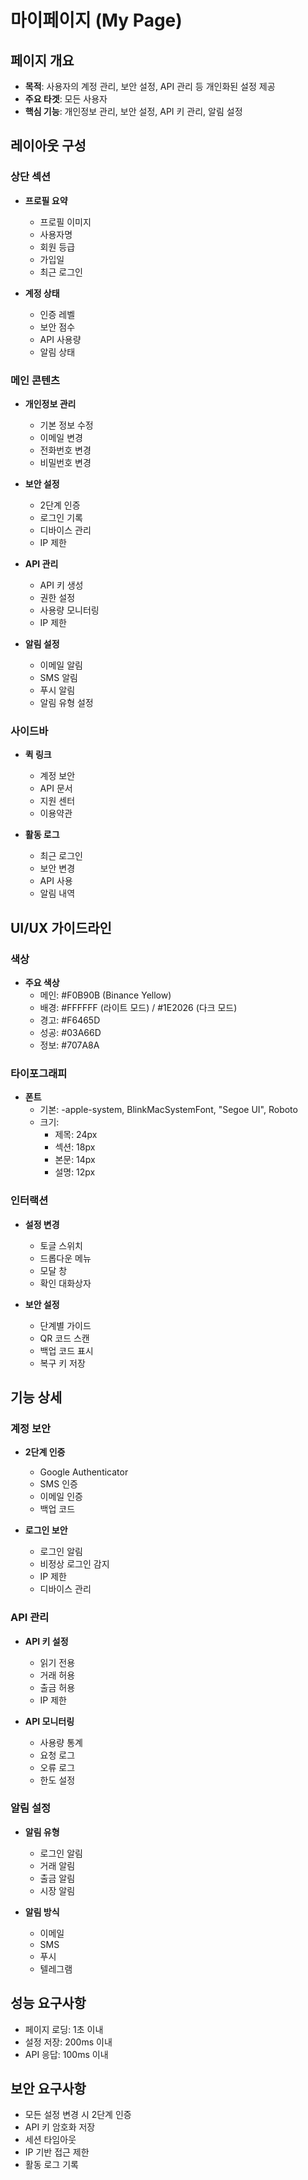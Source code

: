 # 마이페이지 (My Page)

## 페이지 개요

- **목적**: 사용자의 계정 관리, 보안 설정, API 관리 등 개인화된 설정 제공
- **주요 타겟**: 모든 사용자
- **핵심 기능**: 개인정보 관리, 보안 설정, API 키 관리, 알림 설정

## 레이아웃 구성

### 상단 섹션

- **프로필 요약**

  - 프로필 이미지
  - 사용자명
  - 회원 등급
  - 가입일
  - 최근 로그인

- **계정 상태**
  - 인증 레벨
  - 보안 점수
  - API 사용량
  - 알림 상태

### 메인 콘텐츠

- **개인정보 관리**

  - 기본 정보 수정
  - 이메일 변경
  - 전화번호 변경
  - 비밀번호 변경

- **보안 설정**

  - 2단계 인증
  - 로그인 기록
  - 디바이스 관리
  - IP 제한

- **API 관리**

  - API 키 생성
  - 권한 설정
  - 사용량 모니터링
  - IP 제한

- **알림 설정**
  - 이메일 알림
  - SMS 알림
  - 푸시 알림
  - 알림 유형 설정

### 사이드바

- **퀵 링크**

  - 계정 보안
  - API 문서
  - 지원 센터
  - 이용약관

- **활동 로그**
  - 최근 로그인
  - 보안 변경
  - API 사용
  - 알림 내역

## UI/UX 가이드라인

### 색상

- **주요 색상**
  - 메인: #F0B90B (Binance Yellow)
  - 배경: #FFFFFF (라이트 모드) / #1E2026 (다크 모드)
  - 경고: #F6465D
  - 성공: #03A66D
  - 정보: #707A8A

### 타이포그래피

- **폰트**
  - 기본: -apple-system, BlinkMacSystemFont, "Segoe UI", Roboto
  - 크기:
    - 제목: 24px
    - 섹션: 18px
    - 본문: 14px
    - 설명: 12px

### 인터랙션

- **설정 변경**

  - 토글 스위치
  - 드롭다운 메뉴
  - 모달 창
  - 확인 대화상자

- **보안 설정**
  - 단계별 가이드
  - QR 코드 스캔
  - 백업 코드 표시
  - 복구 키 저장

## 기능 상세

### 계정 보안

- **2단계 인증**

  - Google Authenticator
  - SMS 인증
  - 이메일 인증
  - 백업 코드

- **로그인 보안**
  - 로그인 알림
  - 비정상 로그인 감지
  - IP 제한
  - 디바이스 관리

### API 관리

- **API 키 설정**

  - 읽기 전용
  - 거래 허용
  - 출금 허용
  - IP 제한

- **API 모니터링**
  - 사용량 통계
  - 요청 로그
  - 오류 로그
  - 한도 설정

### 알림 설정

- **알림 유형**

  - 로그인 알림
  - 거래 알림
  - 출금 알림
  - 시장 알림

- **알림 방식**
  - 이메일
  - SMS
  - 푸시
  - 텔레그램

## 성능 요구사항

- 페이지 로딩: 1초 이내
- 설정 저장: 200ms 이내
- API 응답: 100ms 이내

## 보안 요구사항

- 모든 설정 변경 시 2단계 인증
- API 키 암호화 저장
- 세션 타임아웃
- IP 기반 접근 제한
- 활동 로그 기록
